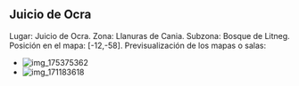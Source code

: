 ## Juicio de Ocra
Lugar: Juicio de Ocra.
Zona: Llanuras de Cania.
Subzona: Bosque de Litneg.
Posición en el mapa: [-12,-58].
Previsualización de los mapas o salas:
- ![img_175375362](https://media.discordapp.net/attachments/1115311447145193482/1115339600223801435/175375362.jpg)
- ![img_171183618](https://media.discordapp.net/attachments/1115311447145193482/1115336193446514688/171183618.jpg)